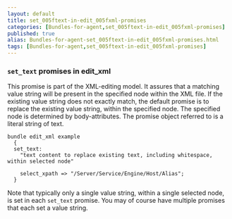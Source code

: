 ```yaml
---
layout: default
title: set_005ftext-in-edit_005fxml-promises
categories: [Bundles-for-agent,set_005ftext-in-edit_005fxml-promises]
published: true
alias: Bundles-for-agent-set_005ftext-in-edit_005fxml-promises.html
tags: [Bundles-for-agent,set_005ftext-in-edit_005fxml-promises]
---
```


### `set_text` promises in edit\_xml

  

This promise is part of the XML-editing model. It assures that a
matching value string will be present in the specified node within the
XML file. If the existing value string does not exactly match, the
default promise is to replace the existing value string, within the
specified node. The specified node is determined by body-attributes. The
promise object referred to is a literal string of text.

  

```cf3
bundle edit_xml example
  {
  set_text:
    "text content to replace existing text, including whitespace, within selected node"

    select_xpath => "/Server/Service/Engine/Host/Alias";
  }
```

  

Note that typically only a single value string, within a single selected
node, is set in each `set_text` promise. You may of course have multiple
promises that each set a value string.
